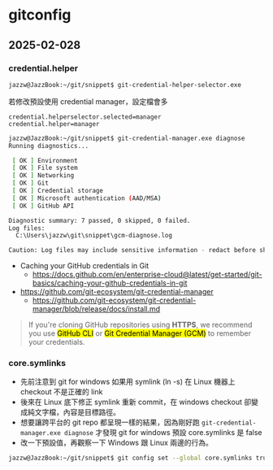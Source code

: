 # gitconfig

## 2025-02-028

### credential.helper

```bash
jazzw@JazzBook:~/git/snippet$ git-credential-helper-selector.exe
```
若修改預設使用 credential manager，設定檔會多
```
credential.helperselector.selected=manager
credential.helper=manager
```

```bash
jazzw@JazzBook:~/git/snippet$ git-credential-manager.exe diagnose
Running diagnostics...

 [ OK ] Environment
 [ OK ] File system
 [ OK ] Networking
 [ OK ] Git
 [ OK ] Credential storage
 [ OK ] Microsoft authentication (AAD/MSA)
 [ OK ] GitHub API

Diagnostic summary: 7 passed, 0 skipped, 0 failed.
Log files:
  C:\Users\jazzw\git\snippet\gcm-diagnose.log

Caution: Log files may include sensitive information - redact before sharing.
```

- Caching your GitHub credentials in Git
  - https://docs.github.com/en/enterprise-cloud@latest/get-started/git-basics/caching-your-github-credentials-in-git
- https://github.com/git-ecosystem/git-credential-manager
  - https://github.com/git-ecosystem/git-credential-manager/blob/release/docs/install.md

> If you're cloning GitHub repositories using **HTTPS**, we recommend you use <mark>GitHub CLI</mark> or <mark>Git Credential Manager (GCM)</mark> to remember your credentials.

### core.symlinks

- 先前注意到 git for windows 如果用 symlink (ln -s) 在 Linux 機器上 checkout 不是正確的 link
- 後來在 Linux 底下修正 symlink 重新 commit，在 windows checkout 卻變成純文字檔，內容是目標路徑。
- 想要讓跨平台的 git repo 都呈現一樣的結果，因為剛好跑 `git-credential-manager.exe diagnose` 才發現 git for windows 預設 core.symlinks 是 false
- 改一下預設值，再觀察一下 Windows 跟 Linux 兩邊的行為。

```bash
jazzw@JazzBook:~/git/snippet$ git config set --global core.symlinks true
```